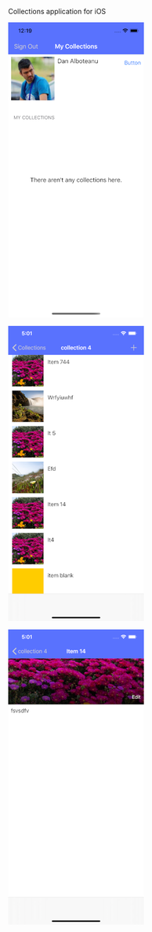 Collections application for iOS

![screenshot iPhone login](screen1.png)

![screenshot iPhone collections](screen2.png)

![screenshot iPhone items](screen3.png)
